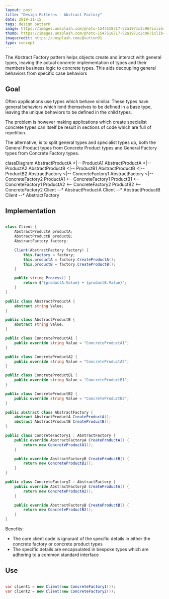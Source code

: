 ```yaml
---
layout: post
title: "Design Patterns - Abstract Factory"
date: 2019-11-15
tags: design pattern
image: https://images.unsplash.com/photo-1547518717-52a1971c2c96?ixlib=rb-1.2.1&ixid=eyJhcHBfaWQiOjEyMDd9
thumb: https://images.unsplash.com/photo-1547518717-52a1971c2c96?ixlib=rb-1.2.1&ixid=eyJhcHBfaWQiOjEyMDd9&auto=format&fit=crop&w=500&q=60
imagecredit: https://unsplash.com/@sutton91
type: concept
---
```


The Abstract Factory pattern helps objects create and interact with general types, leaving the actual concrete implementation of types and their members business logic to concrete types.  This aids decoupling general behaviors from specific case behaviors

<!-- markdownlint-disable MD033 -->

## Goal

Often applications use types which behave similar.  These types have general behaviors which lend themselves to be defined in a base type, leaving the unique behaviors to be defined in the child types.

The problem is however making applications which create specialist concrete types can itself be result in sections of code which are full of repetition.

The alternative, is to split general types and specialist types up, both the General Product types from Concrete Product types and General Factory types from Concrete Factory types.

<style>
    @mixin aggregation {
        fill: none;
        stroke: none none dashed;
        stroke-width: 0.6;
    }
</style>

<div class="mermaid">
    classDiagram
        AbstractProductA <|-- ProductA1
        AbstractProductA <|-- ProductA2
        AbstractProductB <|-- ProductB1
        AbstractProductB <|-- ProductB2
        AbstractFactory <|-- ConcreteFactory1
        AbstractFactory <|-- ConcreteFactory2
        ProductA1 <-- ConcreteFactory1
        ProductB1 <-- ConcreteFactory1
        ProductA2 <-- ConcreteFactory2
        ProductB2 <-- ConcreteFactory2
        Client --* AbstractProductA
        Client --* AbstractProductB
        Client --* AbstractFactory

</div>

## Implementation

```csharp

class Client {
    AbstractProductA productA;
    AbstractProductB productB;
    AbstractFactory factory;

    Client(AbstractFactory factory) {
        this.factory = factory;
        this.productA = factory.CreateProductA();
        this.productB = factory.CreateProductB();
    }

    public string Process() {
        return $"{productA.Value} + {productB.Value}";
    }
}

public class AbstractProductA {
    abstract string Value;
}

public class AbstractProductB {
    abstract string Value;
}

public class ConcreteProductA1 {
    public override string Value = "ConcreteProductA1";
}

public class ConcreteProductA2 {
    public override string Value = "ConcreteProductA2";
}

public class ConcreteProductB1 {
    public override string Value = "ConcreteProductB1";
}

public class ConcreteProductB2 {
    public override string Value = "ConcreteProductB2";
}

public abstract class AbstractFactory {
    abstract AbstractProductA CreateProductA();
    abstract AbstractProductB CreateProductB();
}

public class ConcreteFactory1 : AbstractFactory {
    public override AbstractFactoryA CreateProductA() {
        return new ConcreteProductA1();
    }

    public override AbstractFactoryB CreateProductB() {
        return new ConcreteProductB1();
    }
}

public class ConcreteFactory2 : AbstractFactory {
    public override AbstractFactoryA CreateProductA() {
        return new ConcreteProductA2();
    }

    public override AbstractFactoryB CreateProductB() {
        return new ConcreteProductB2();
    }
}

```

Benefits:

- The core client code is ignorant of the specific details in either the concrete factory or concrete product types
- The specific details are encapsulated in bespoke types which are adhering to a common standard interface

## Use

```csharp

var client1 = new Client(new ConcreteFactory1());
var client2 = new Client(new ConcreteFactory2());

```
